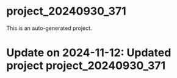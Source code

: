 # project_20240930_371

This is an auto-generated project.

# Update on 2024-11-12: Updated project project_20240930_371
